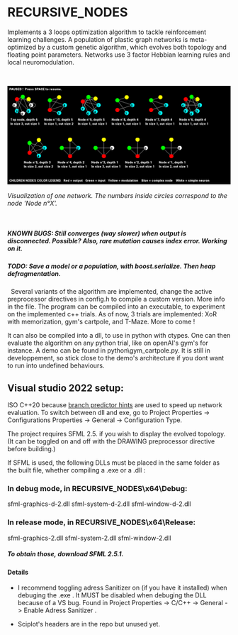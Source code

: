 # RECURSIVE_NODES

Implements a 3 loops optimization algorithm to tackle reinforcement learning challenges. A population of plastic graph networks is meta-optimized by a custom genetic algorithm, which evolves both topology and floating point parameters. Networks use 3 factor Hebbian learning rules and local neuromodulation.

&nbsp;

<p align="center">
  <img src="Capture.PNG">
</p>
<em>Visualization of one network. The numbers inside circles correspond to the node 'Node n°X'.</em>

&nbsp;
##### KNOWN BUGS: Still converges (way slower) when output is disconnected. Possible? Also, rare mutation causes index error. Working on it.
##### TODO: Save a model or a population, with boost.serialize. Then heap defragmentation.
&nbsp;
Several variants of the algorithm are implemented, change the active preprocessor directives in config.h to compile a custom version. More info in the file.
The program can be compiled into an executable, to experiment on the implemented c++ trials. As of now, 3 trials are implemented: XoR with memorization, gym's cartpole, and T-Maze. More to come !

It can also be compiled into a dll, to use in python with ctypes. One can then evaluate the algorithm on any python trial, like on openAI's gym's for instance. A demo can be found in python\gym_cartpole.py. It is still in developpement, so stick close to the demo's architecture if you dont want to run into undefined behaviours.

## Visual studio 2022 setup:

ISO C++20 because [branch predictor hints](https://en.cppreference.com/w/cpp/language/attributes/likely) are used to speed up network evaluation. To switch between dll and exe, go to Project Properties -> Configurations Properties -> General -> Configuration Type. 

The project requires SFML 2.5. if you wish to display the evolved topology. (It can be toggled on and off with the DRAWING preprocessor directive before building.)

If SFML is used, the following DLLs must be placed in the same folder as the built file, whether compiling a .exe or a .dll :

### In debug mode, in RECURSIVE_NODES\x64\Debug:

  sfml-graphics-d-2.dll     sfml-system-d-2.dll     sfml-window-d-2.dll
  
  
### In release mode, in RECURSIVE_NODES\x64\Release:

  sfml-graphics-2.dll      sfml-system-2.dll     sfml-window-2.dll
  
 
##### To obtain those, download SFML 2.5.1.

#### Details

- I recommend toggling adress Sanitizer on (if you have it installed) when debuging the .exe . It MUST be disabled when debuging the DLL because of a VS bug. Found in  Project Properties -> C/C++ -> General -> Enable Adress Sanitizer  . 

- Sciplot's headers are in the repo but unused yet.
